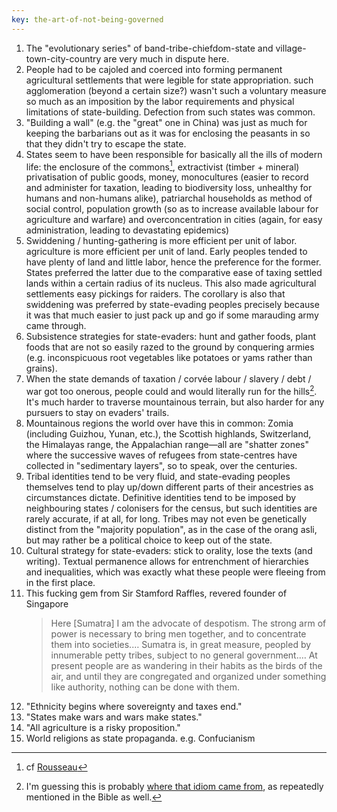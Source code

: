 ```yaml
---
key: the-art-of-not-being-governed
---
```


1.  The "evolutionary series" of band-tribe-chiefdom-state and
    village-town-city-country are very much in dispute here.
1.  People had to be cajoled and coerced into forming permanent agricultural
    settlements that were legible for state appropriation. such agglomeration
    (beyond a certain size?) wasn't such a voluntary measure so much
    as an imposition by the labor requirements and physical limitations of
    state-building. Defection from such states was common.
1.  "Building a wall" (e.g. the "great" one in China) was just as much for
    keeping the barbarians out as it was for enclosing the peasants in so that
    they didn't try to escape the state.
1.  States seem to have been responsible for basically all the ills of modern
    life: the enclosure of the commons[^enclose], extractivist (timber +
    mineral) privatisation of public goods, money, monocultures (easier to
    record and administer for taxation, leading to biodiversity loss, unhealthy
    for humans and non-humans alike), patriarchal households as method of
    social control, population growth (so as to increase available labour for
    agriculture and warfare) and overconcentration in cities (again, for easy
    administration, leading to devastating epidemics)
1.  Swiddening / hunting-gathering is more efficient per unit of labor.
    agriculture is more efficient per unit of land. Early peoples tended to
    have plenty of land and little labor, hence the preference for the former.
    States preferred the latter due to the comparative ease of taxing settled
    lands within a certain radius of its nucleus. This also made agricultural
    settlements easy pickings for raiders. The corollary is also that
    swiddening was preferred by state-evading peoples precisely because it was
    that much easier to just pack up and go if some marauding army came
    through.
1.  Subsistence strategies for state-evaders: hunt and gather foods, plant
    foods that are not so easily razed to the ground by conquering armies (e.g.
    inconspicuous root vegetables like potatoes or yams rather than grains).
1.  When the state demands of taxation / corvée labour / slavery / debt / war
    got too onerous, people could and would literally run for the
    hills[^the-hills]. It's much harder to traverse mountainous terrain, but
    also harder for any pursuers to stay on evaders' trails.
1.  Mountainous regions the world over have this in common: Zomia (including
    Guizhou, Yunan, etc.), the Scottish highlands, Switzerland, the Himalayas
    range, the Appalachian range—all are "shatter zones" where the successive
    waves of refugees from state-centres have collected in "sedimentary
    layers", so to speak, over the centuries.
1.  Tribal identities tend to be very fluid, and state-evading peoples
    themselves tend to play up/down different parts of their ancestries as
    circumstances dictate. Definitive identities tend to be imposed by
    neighbouring states / colonisers for the census, but such identities are
    rarely accurate, if at all, for long. Tribes may not even be genetically
    distinct from the "majority population", as in the case of the orang asli,
    but may rather be a political choice to keep out of the state.
1.  Cultural strategy for state-evaders: stick to orality, lose the texts (and
    writing). Textual permanence allows for entrenchment of hierarchies and
    inequalities, which was exactly what these people were fleeing from in the
    first place.
1.  This fucking gem from Sir Stamford Raffles, revered founder of Singapore
    >   Here [Sumatra] I am the advocate of despotism. The strong arm of power
    >   is necessary to bring men together, and to concentrate them into
    >   societies.… Sumatra is, in great measure, peopled by innumerable petty
    >   tribes, subject to no general government.… At present people are as
    >   wandering in their habits as the birds of the air, and until they are
    >   congregated and organized under something like authority, nothing can
    >   be done with them.
1.  "Ethnicity begins where sovereignty and taxes end."
1.  "States make wars and wars make states."
1.  "All agriculture is a risky proposition."
1.  World religions as state propaganda. e.g. Confucianism



[^the-hills]: I'm guessing this is probably [where that idiom came
    from](https://english.stackexchange.com/a/80685), as repeatedly mentioned
    in the Bible as well.

[^enclose]: cf [Rousseau](https://www.goodreads.com/quotes/102375-the-first-person-who-having-enclosed-a-plot-of-land)